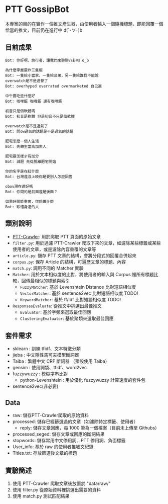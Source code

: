 # PTT GossipBot

本專案的目的在實作一個推文產生器，由使用者輸入一個隨機標題，即能回覆一個恰當的推文，目前仍在進行中 d(`･∀･)b

## 目前成果
```
Bot: 你好啊，旅行者，讓我們來聊聊八卦吧 o_o

為什麼李嚴要炸三隻蝦
Bot: 一隻給小當家、一隻給及弟，另一隻給誰我不能說
overwatch是不是過譽了
Bot: overhyped overrated overmarketed 自己選

中午要吃些什麼好
Bot: 咖哩飯 咖喱飯 還有咖哩飯

初音只是個軟體嗎
Bot: 初音是軟體 但是初音不只是個軟體

overwatch是不是過氣了
Bot: 問ow過氣的話題是不是過氣的話題

肥宅怎麼一個人生活
Bot: 先轉生當高加索人

肥宅要怎樣才有加分
Bot: 減肥 先從脫離肥宅開始

你的名字是在紅什麼
Bot: 台灣還沒上映你是要別人怎麼回答

obov現在還好嗎
Bot: 你問的是前面還是後面？

如果時間能重來，你想做什麼
Bot: 珍惜身邊的人
```
## 類別說明

* [PTT-Crawler](https://github.com/zake7749/PTT-Crawler): 用於爬取 PTT 頁面的原始文章
* `filter.py`: 用於過濾 PTT-Crawler 爬取下來的文章，如濾除某些標籤或某些使用者的文章，或是濾除內容重覆的文章等
* `article.py`: 儲存 PTT 文章的結構，會將分段式的回覆合併起來
* `corpus.py`: 保存 Article 的結構，可遍歷文章的標題、內容
* `match.py`: 調用不同的 Matcher 實驗
* `Matcher`: 用於文本相似度的比對，將使用者的輸入與 Corpus 裡所有標題比較，回傳最相似的標題與索引
  * `FuzzyMatcher`: 基於 Levenshtein Distance 比對短語相似度
  * `VectorMatcher`: 基於 sentence2vec 比對短語相似度 TODO!
  * `KeywordMatcher`: 基於 tf/idf 比對短語相似度 TODO!
* `ResponsesEvaluate`: 從推文中挑選出最佳推文
  * `Evaluator`: 基於字頻來選取最佳回應
  * `ClusteringEvaluator`: 基於聚類來選取最佳回應

## 套件需求

* sklearn : 訓練 tfidf、文本特徵分類
* jieba : 中文隱性馬可夫模型斷詞器
* Taiba : 繁體中文 CRF 斷詞器 （預設使用 Taiba）
* gensim : 使用詞袋、tfidf、word2vec
* fuzzywuzzy : 模糊字串比對
  * python-Levenshtein : 用於優化 fuzzywuzzy 計算速度的套件包
* sentence2vec(非必要)

## Data
* raw: 儲存PTT-Crawler爬取的原始資料
* processed: 儲存已經篩選過的文章（如濾除特定標籤、使用者）
  * reply: 儲存文章回應，每 1000 筆為一個檔案（目前未上傳至 Githubs）
* processed_seged: 儲存文章或回應的斷詞結果
* stopwords: 儲存常用中文停用詞、PTT 停用詞、負面標籤
* User_info: 基於 raw 的使用者推噓文紀錄
* Titles.txt: 存放篩選後文章的標題

## 實驗簡述

1. 使用 PTT-Crawler 爬取文章後放置於 "data/raw/"
2. 使用 filter.py 從原始資料裡挑選出需要的資料
3. 使用 match.py 測試匹配結果
